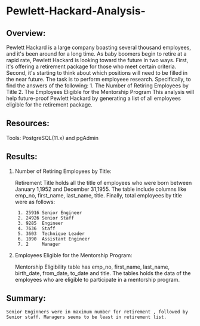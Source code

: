 # Pewlett-Hackard-Analysis-

## Overview:
  Pewlett Hackard is a large company boasting several thousand employees, and it's been around for a long time. As baby boomers begin to retire at a rapid rate, Pewlett Hackard is looking toward the future in two ways. First, it's offering a retirement package for those who meet certain criteria. Second, it's starting to think about which positions will need to be filled in the near future.
    The task is to perform employeee research. Specifically, to find the answers of the following:
    1. The Number of Retiring Employees by Title
    2. The Employees Eligible for the Mentorship Program
  This analysis will help future-proof Pewlett Hackard by generating a list of all employees eligible for the retirement package.
  
## Resources:

  Tools: PostgreSQL(11.x) and pgAdmin
  
## Results:

  1. Number of Retiring Employees by Title:
      
        Retirement Title holds all the title of employees who were born between January 1,1952 and December 31,1955. The table include columns like emp_no, first_name, last_name, title. Finally, total employees by title were as follows:
        
          1. 25916 Senior Engineer
          2. 24926 Senior Staff
          3. 9285  Engineer
          4. 7636  Staff
          5. 3603  Technique Leader
          6. 1090  Assistant Engineer
          7. 2     Manager
          
   2. Employees Eligible for the Mentorship Program:
      
      Mentorship Eligibility table has emp_no, first_name, last_name, birth_date, from_date, to_date and title. The tables holds the data of the employees who are eligible to participate in a mentorship program.
      
 ## Summary:
 
    Senior Enginners were in maximum number for retirement , followed by Senior staff. Managers seems to be least in retirement list.     
        
